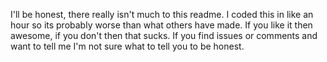 I'll be honest, there really isn't much to this readme.
I coded this in like an hour so its probably worse than what others have made. 
If you like it then awesome, if you don't then that sucks. 
If you find issues or comments and want to tell me
I'm not sure what to tell you to be honest. 
